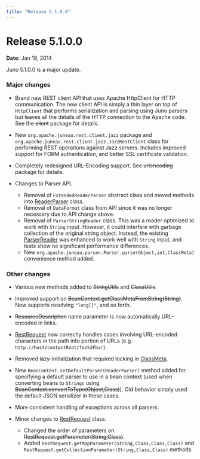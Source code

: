 ```yaml
---
title: "Release 5.1.0.0"
---
```


# Release 5.1.0.0

**Date:** Jan 18, 2014

Juno 5.1.0.0 is a major update.

### Major changes

- Brand new REST client API that uses Apache HttpClient for HTTP communication.
  The new client API is simply a thin layer on top of `HttpClient` that performs serialization and parsing using Juno
  parsers but leaves all the details of the HTTP connection to the Apache code.
  See the  ~~client~~ package for details.

- New `org.apache.juneau.rest.client.jazz` package and `org.apache.juneau.rest.client.jazz.JazzRestClient` class for performing REST operations against Jazz servers.
  Includes improved support for FORM authentication, and better SSL certificate validation.

- Completely redesigned URL-Encoding support.
  See  ~~urlencoding~~ package for details.

- Changes to Parser API.
  - Removal of `ExtendedReaderParser` abstract class and moved methods into [ReaderParser]({{API_DOCS}}/org/apache/juneau/parser/ReaderParser.html) class.
  - Removal of `DataFormat` class from API since it was no longer necessary due to API change above.
  - Removal of `ParserStringReader` class.
    This was a reader optimized to work with `String` input.
    However, it could interfere with garbage collection of the original string object.
    Instead, the existing [ParserReader]({{API_DOCS}}/org/apache/juneau/parser/ParserReader.html) was enhanced to work well
    with `String` input, and tests show no significant performance differences.
  - New `org.apache.juneau.parser.Parser.parse(Object,int,ClassMeta)` convenience method added.

### Other changes

- Various new methods added to  ~~StringUtils~~ and  ~~ClassUtils~~.

- Improved support on ~~BeanContext.getClassMetaFromString(String)~~.
  Now supports resolving `"long[]"`, and so forth.

-  ~~ResourceDescription~~ name parameter is now automatically URL-encoded in links.

- [RestRequest]({{API_DOCS}}/oajr/RestRequest.html) now correctly handles cases involving URL-encoded characters in the path info portion of URLs (e.g. `http://host/contextRoot/foo%2Fbar`).

- Removed lazy-initialization that required locking in [ClassMeta]({{API_DOCS}}/org/apache/juneau/ClassMeta.html).

- New `BeanContext.setDefaultParser(ReaderParser)` method added for specifying a default parser to use in a bean context (used when converting beans to `Strings` using ~~BeanContext.convertToType(Object,Class)~~).
  Old behavior simply used the default JSON serializer in these cases.

- More consistent handling of exceptions across all parsers.

- Minor changes to [RestRequest]({{API_DOCS}}/oajr/RestRequest.html) class.
  - Changed the order of parameters on ~~RestRequest.getParameter(String,Class)~~.
  - Added `RestRequest.getMapParameter(String,Class,Class,Class)` and `RestRequest.getCollectionParameter(String,Class,Class)` methods.
